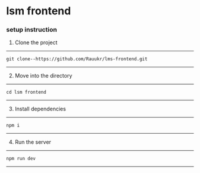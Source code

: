 # lsm frontend

### setup instruction
1. Clone the project 
 ---
    git clone--https://github.com/Rauukr/lms-frontend.git
---
2. Move into the directory
---
    cd lsm frontend
---     
3. Install dependencies
---
    npm i
---
4. Run the server
---
    npm run dev
---